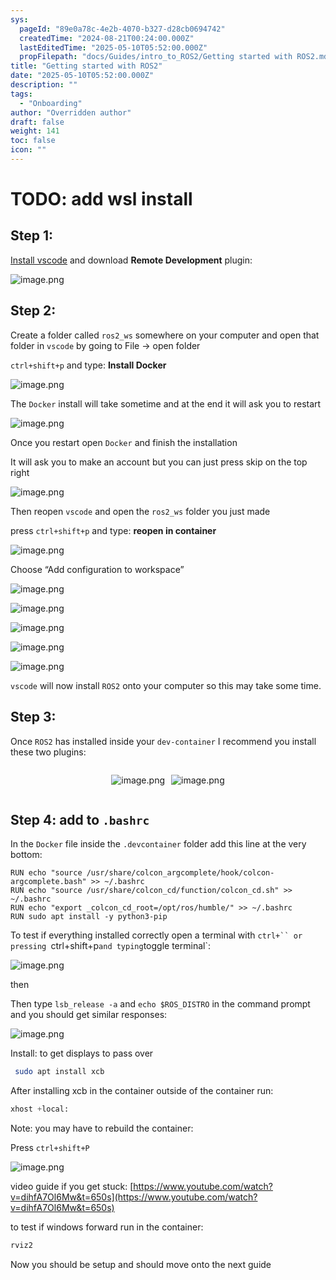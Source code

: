```yaml
---
sys:
  pageId: "89e0a78c-4e2b-4070-b327-d28cb0694742"
  createdTime: "2024-08-21T00:24:00.000Z"
  lastEditedTime: "2025-05-10T05:52:00.000Z"
  propFilepath: "docs/Guides/intro_to_ROS2/Getting started with ROS2.md"
title: "Getting started with ROS2"
date: "2025-05-10T05:52:00.000Z"
description: ""
tags:
  - "Onboarding"
author: "Overridden author"
draft: false
weight: 141
toc: false
icon: ""
---
```


# TODO: add wsl install

## Step 1:

[Install vscode](https://code.visualstudio.com/download) and download **Remote Development** plugin:

![image.png](https://prod-files-secure.s3.us-west-2.amazonaws.com/d518164a-d88e-44d1-a4ee-3adb3bd8bce0/efb52993-1881-4a40-b95e-6f020334f022/image.png?X-Amz-Algorithm=AWS4-HMAC-SHA256&X-Amz-Content-Sha256=UNSIGNED-PAYLOAD&X-Amz-Credential=ASIAZI2LB466VVDIKYMR%2F20250718%2Fus-west-2%2Fs3%2Faws4_request&X-Amz-Date=20250718T110832Z&X-Amz-Expires=3600&X-Amz-Security-Token=IQoJb3JpZ2luX2VjEHMaCXVzLXdlc3QtMiJHMEUCIQDTlKu07CzYgDVgA8rLhRxt3SUdYgzQUe%2FGhFOkCO2nOgIgRK3L7hi20ccoze8iLr%2Bfk4WIwQcSo0L2rLiAeIOF4f8qiAQIjP%2F%2F%2F%2F%2F%2F%2F%2F%2F%2FARAAGgw2Mzc0MjMxODM4MDUiDDTR9kKtsRcGnSAgTircA8x%2FvzEn%2FNDcaEx0XozM1Tw%2B4TQTXeXYv1E08riVGZ9dDtxh8eGiwgyrHpAmRPsKdFjiipndoximnfu8T6psYYtxt2KqBg8ibZbIOuCy9JLbUllRfId1A91zP047%2B9SaFkgth4Tif9oSHdLHvKo7ObO%2F9Lo1xhnJr4IHP0Ee8M0eeuLUGoSw8U9pMoaLyoVGbmFDz5lb0eCQaeMzfoW80BQP5nO1eFADKEJWLlNd7kGuze%2BfJhHW76GbwM8rdsHFbeLvU2sKyztedlDAVcbrjKI8xhR7kHdvIqosXLJEDx3dHgvypPatShEoG5yjOg8On7zYVa7IiQs1USOEaCwLszyB%2FPezOZ86kqewmiOekcQnXxpqLI%2BR6dCK1mDVxyMImCeLDH8MywA3YJfoSAbZ3LiW9o4kwa%2FeodQ2AmpBwNq7Upb7dTTM6ioy5EmpQlbhRH8z0%2BSMlRCQMyxQSTesTNWF4bXUtyrM8koj0nNH0JO5iG6ZLozW%2BIuvE9IqZ9wvdNe2DhkUtiUeX9TbLADn5nDsRpetgvBnrAHriyBAOdo%2FeO0swGFoaYw7%2BfsiYSxe3hSKJi2BBqW07I6LgfVTXG6Q3jA1vl2GgJHN1c1o6YTSxIE4FZ6Xfqx9yXbIMNnP6MMGOqUB6TWkxQckDjI9Wh5B80qh4EkFSvIrSFNUnDcEj63Qg8UhHiAGf%2B%2BBgcDUQbT%2F02hFDfVW0FNT0YMBipKHvFWBAxk1aOv6Xdmmkhbi1rWqnxKGPJZS18gQdLYGGDk35Mgq4iAhoudXA0476tJ%2FpPmC2YAXxfI%2FUmt8AVZ8Zi9EhwujbFdozOlEVrlIcRzMenqQkrCER%2FxAXHysbRBr5CaspqzrPEdA&X-Amz-Signature=3d1f2982b7eefd31c80bd164f6ce5eaf8b88a1cc9ed4c268e5d8d8de3280b7bf&X-Amz-SignedHeaders=host&x-amz-checksum-mode=ENABLED&x-id=GetObject)

## Step 2:

Create a folder called `ros2_ws` somewhere on your computer and open that folder in `vscode` by going to File → open folder 

`ctrl+shift+p` and type: **Install Docker**

![image.png](https://prod-files-secure.s3.us-west-2.amazonaws.com/d518164a-d88e-44d1-a4ee-3adb3bd8bce0/2269dc0e-1cd5-47ff-bceb-c04ad9b2eab0/image.png?X-Amz-Algorithm=AWS4-HMAC-SHA256&X-Amz-Content-Sha256=UNSIGNED-PAYLOAD&X-Amz-Credential=ASIAZI2LB466VVDIKYMR%2F20250718%2Fus-west-2%2Fs3%2Faws4_request&X-Amz-Date=20250718T110832Z&X-Amz-Expires=3600&X-Amz-Security-Token=IQoJb3JpZ2luX2VjEHMaCXVzLXdlc3QtMiJHMEUCIQDTlKu07CzYgDVgA8rLhRxt3SUdYgzQUe%2FGhFOkCO2nOgIgRK3L7hi20ccoze8iLr%2Bfk4WIwQcSo0L2rLiAeIOF4f8qiAQIjP%2F%2F%2F%2F%2F%2F%2F%2F%2F%2FARAAGgw2Mzc0MjMxODM4MDUiDDTR9kKtsRcGnSAgTircA8x%2FvzEn%2FNDcaEx0XozM1Tw%2B4TQTXeXYv1E08riVGZ9dDtxh8eGiwgyrHpAmRPsKdFjiipndoximnfu8T6psYYtxt2KqBg8ibZbIOuCy9JLbUllRfId1A91zP047%2B9SaFkgth4Tif9oSHdLHvKo7ObO%2F9Lo1xhnJr4IHP0Ee8M0eeuLUGoSw8U9pMoaLyoVGbmFDz5lb0eCQaeMzfoW80BQP5nO1eFADKEJWLlNd7kGuze%2BfJhHW76GbwM8rdsHFbeLvU2sKyztedlDAVcbrjKI8xhR7kHdvIqosXLJEDx3dHgvypPatShEoG5yjOg8On7zYVa7IiQs1USOEaCwLszyB%2FPezOZ86kqewmiOekcQnXxpqLI%2BR6dCK1mDVxyMImCeLDH8MywA3YJfoSAbZ3LiW9o4kwa%2FeodQ2AmpBwNq7Upb7dTTM6ioy5EmpQlbhRH8z0%2BSMlRCQMyxQSTesTNWF4bXUtyrM8koj0nNH0JO5iG6ZLozW%2BIuvE9IqZ9wvdNe2DhkUtiUeX9TbLADn5nDsRpetgvBnrAHriyBAOdo%2FeO0swGFoaYw7%2BfsiYSxe3hSKJi2BBqW07I6LgfVTXG6Q3jA1vl2GgJHN1c1o6YTSxIE4FZ6Xfqx9yXbIMNnP6MMGOqUB6TWkxQckDjI9Wh5B80qh4EkFSvIrSFNUnDcEj63Qg8UhHiAGf%2B%2BBgcDUQbT%2F02hFDfVW0FNT0YMBipKHvFWBAxk1aOv6Xdmmkhbi1rWqnxKGPJZS18gQdLYGGDk35Mgq4iAhoudXA0476tJ%2FpPmC2YAXxfI%2FUmt8AVZ8Zi9EhwujbFdozOlEVrlIcRzMenqQkrCER%2FxAXHysbRBr5CaspqzrPEdA&X-Amz-Signature=1487979d42657c1f713ad231428a99473617b7ce62a5bb9bc3205427a4fa5ba4&X-Amz-SignedHeaders=host&x-amz-checksum-mode=ENABLED&x-id=GetObject)

The `Docker` install will take sometime and at the end it will ask you to restart

![image.png](https://prod-files-secure.s3.us-west-2.amazonaws.com/d518164a-d88e-44d1-a4ee-3adb3bd8bce0/ed233f78-be33-4b1f-b89c-9c346c0e961e/image.png?X-Amz-Algorithm=AWS4-HMAC-SHA256&X-Amz-Content-Sha256=UNSIGNED-PAYLOAD&X-Amz-Credential=ASIAZI2LB466VVDIKYMR%2F20250718%2Fus-west-2%2Fs3%2Faws4_request&X-Amz-Date=20250718T110832Z&X-Amz-Expires=3600&X-Amz-Security-Token=IQoJb3JpZ2luX2VjEHMaCXVzLXdlc3QtMiJHMEUCIQDTlKu07CzYgDVgA8rLhRxt3SUdYgzQUe%2FGhFOkCO2nOgIgRK3L7hi20ccoze8iLr%2Bfk4WIwQcSo0L2rLiAeIOF4f8qiAQIjP%2F%2F%2F%2F%2F%2F%2F%2F%2F%2FARAAGgw2Mzc0MjMxODM4MDUiDDTR9kKtsRcGnSAgTircA8x%2FvzEn%2FNDcaEx0XozM1Tw%2B4TQTXeXYv1E08riVGZ9dDtxh8eGiwgyrHpAmRPsKdFjiipndoximnfu8T6psYYtxt2KqBg8ibZbIOuCy9JLbUllRfId1A91zP047%2B9SaFkgth4Tif9oSHdLHvKo7ObO%2F9Lo1xhnJr4IHP0Ee8M0eeuLUGoSw8U9pMoaLyoVGbmFDz5lb0eCQaeMzfoW80BQP5nO1eFADKEJWLlNd7kGuze%2BfJhHW76GbwM8rdsHFbeLvU2sKyztedlDAVcbrjKI8xhR7kHdvIqosXLJEDx3dHgvypPatShEoG5yjOg8On7zYVa7IiQs1USOEaCwLszyB%2FPezOZ86kqewmiOekcQnXxpqLI%2BR6dCK1mDVxyMImCeLDH8MywA3YJfoSAbZ3LiW9o4kwa%2FeodQ2AmpBwNq7Upb7dTTM6ioy5EmpQlbhRH8z0%2BSMlRCQMyxQSTesTNWF4bXUtyrM8koj0nNH0JO5iG6ZLozW%2BIuvE9IqZ9wvdNe2DhkUtiUeX9TbLADn5nDsRpetgvBnrAHriyBAOdo%2FeO0swGFoaYw7%2BfsiYSxe3hSKJi2BBqW07I6LgfVTXG6Q3jA1vl2GgJHN1c1o6YTSxIE4FZ6Xfqx9yXbIMNnP6MMGOqUB6TWkxQckDjI9Wh5B80qh4EkFSvIrSFNUnDcEj63Qg8UhHiAGf%2B%2BBgcDUQbT%2F02hFDfVW0FNT0YMBipKHvFWBAxk1aOv6Xdmmkhbi1rWqnxKGPJZS18gQdLYGGDk35Mgq4iAhoudXA0476tJ%2FpPmC2YAXxfI%2FUmt8AVZ8Zi9EhwujbFdozOlEVrlIcRzMenqQkrCER%2FxAXHysbRBr5CaspqzrPEdA&X-Amz-Signature=830bef1df4e5c99db1eafc966686ec7d7f9766b67a95f3eba7f1edf94455bc88&X-Amz-SignedHeaders=host&x-amz-checksum-mode=ENABLED&x-id=GetObject)

Once you restart open `Docker` and finish the installation

It will ask you to make an account but you can just press skip on the top right

![image.png](https://prod-files-secure.s3.us-west-2.amazonaws.com/d518164a-d88e-44d1-a4ee-3adb3bd8bce0/21010ad9-1659-4fd9-9f59-9932a09b2a3d/image.png?X-Amz-Algorithm=AWS4-HMAC-SHA256&X-Amz-Content-Sha256=UNSIGNED-PAYLOAD&X-Amz-Credential=ASIAZI2LB466VVDIKYMR%2F20250718%2Fus-west-2%2Fs3%2Faws4_request&X-Amz-Date=20250718T110832Z&X-Amz-Expires=3600&X-Amz-Security-Token=IQoJb3JpZ2luX2VjEHMaCXVzLXdlc3QtMiJHMEUCIQDTlKu07CzYgDVgA8rLhRxt3SUdYgzQUe%2FGhFOkCO2nOgIgRK3L7hi20ccoze8iLr%2Bfk4WIwQcSo0L2rLiAeIOF4f8qiAQIjP%2F%2F%2F%2F%2F%2F%2F%2F%2F%2FARAAGgw2Mzc0MjMxODM4MDUiDDTR9kKtsRcGnSAgTircA8x%2FvzEn%2FNDcaEx0XozM1Tw%2B4TQTXeXYv1E08riVGZ9dDtxh8eGiwgyrHpAmRPsKdFjiipndoximnfu8T6psYYtxt2KqBg8ibZbIOuCy9JLbUllRfId1A91zP047%2B9SaFkgth4Tif9oSHdLHvKo7ObO%2F9Lo1xhnJr4IHP0Ee8M0eeuLUGoSw8U9pMoaLyoVGbmFDz5lb0eCQaeMzfoW80BQP5nO1eFADKEJWLlNd7kGuze%2BfJhHW76GbwM8rdsHFbeLvU2sKyztedlDAVcbrjKI8xhR7kHdvIqosXLJEDx3dHgvypPatShEoG5yjOg8On7zYVa7IiQs1USOEaCwLszyB%2FPezOZ86kqewmiOekcQnXxpqLI%2BR6dCK1mDVxyMImCeLDH8MywA3YJfoSAbZ3LiW9o4kwa%2FeodQ2AmpBwNq7Upb7dTTM6ioy5EmpQlbhRH8z0%2BSMlRCQMyxQSTesTNWF4bXUtyrM8koj0nNH0JO5iG6ZLozW%2BIuvE9IqZ9wvdNe2DhkUtiUeX9TbLADn5nDsRpetgvBnrAHriyBAOdo%2FeO0swGFoaYw7%2BfsiYSxe3hSKJi2BBqW07I6LgfVTXG6Q3jA1vl2GgJHN1c1o6YTSxIE4FZ6Xfqx9yXbIMNnP6MMGOqUB6TWkxQckDjI9Wh5B80qh4EkFSvIrSFNUnDcEj63Qg8UhHiAGf%2B%2BBgcDUQbT%2F02hFDfVW0FNT0YMBipKHvFWBAxk1aOv6Xdmmkhbi1rWqnxKGPJZS18gQdLYGGDk35Mgq4iAhoudXA0476tJ%2FpPmC2YAXxfI%2FUmt8AVZ8Zi9EhwujbFdozOlEVrlIcRzMenqQkrCER%2FxAXHysbRBr5CaspqzrPEdA&X-Amz-Signature=a1d45c3be6478ed22e03ae86795acf7261b84ce815bf3543cc2ff05f8a0ca28c&X-Amz-SignedHeaders=host&x-amz-checksum-mode=ENABLED&x-id=GetObject)

Then reopen `vscode` and open the `ros2_ws` folder you just made

press `ctrl+shift+p` and type: **reopen in container**

![image.png](https://prod-files-secure.s3.us-west-2.amazonaws.com/d518164a-d88e-44d1-a4ee-3adb3bd8bce0/4e93b8c2-41ad-488c-8095-c74205196118/image.png?X-Amz-Algorithm=AWS4-HMAC-SHA256&X-Amz-Content-Sha256=UNSIGNED-PAYLOAD&X-Amz-Credential=ASIAZI2LB466VVDIKYMR%2F20250718%2Fus-west-2%2Fs3%2Faws4_request&X-Amz-Date=20250718T110832Z&X-Amz-Expires=3600&X-Amz-Security-Token=IQoJb3JpZ2luX2VjEHMaCXVzLXdlc3QtMiJHMEUCIQDTlKu07CzYgDVgA8rLhRxt3SUdYgzQUe%2FGhFOkCO2nOgIgRK3L7hi20ccoze8iLr%2Bfk4WIwQcSo0L2rLiAeIOF4f8qiAQIjP%2F%2F%2F%2F%2F%2F%2F%2F%2F%2FARAAGgw2Mzc0MjMxODM4MDUiDDTR9kKtsRcGnSAgTircA8x%2FvzEn%2FNDcaEx0XozM1Tw%2B4TQTXeXYv1E08riVGZ9dDtxh8eGiwgyrHpAmRPsKdFjiipndoximnfu8T6psYYtxt2KqBg8ibZbIOuCy9JLbUllRfId1A91zP047%2B9SaFkgth4Tif9oSHdLHvKo7ObO%2F9Lo1xhnJr4IHP0Ee8M0eeuLUGoSw8U9pMoaLyoVGbmFDz5lb0eCQaeMzfoW80BQP5nO1eFADKEJWLlNd7kGuze%2BfJhHW76GbwM8rdsHFbeLvU2sKyztedlDAVcbrjKI8xhR7kHdvIqosXLJEDx3dHgvypPatShEoG5yjOg8On7zYVa7IiQs1USOEaCwLszyB%2FPezOZ86kqewmiOekcQnXxpqLI%2BR6dCK1mDVxyMImCeLDH8MywA3YJfoSAbZ3LiW9o4kwa%2FeodQ2AmpBwNq7Upb7dTTM6ioy5EmpQlbhRH8z0%2BSMlRCQMyxQSTesTNWF4bXUtyrM8koj0nNH0JO5iG6ZLozW%2BIuvE9IqZ9wvdNe2DhkUtiUeX9TbLADn5nDsRpetgvBnrAHriyBAOdo%2FeO0swGFoaYw7%2BfsiYSxe3hSKJi2BBqW07I6LgfVTXG6Q3jA1vl2GgJHN1c1o6YTSxIE4FZ6Xfqx9yXbIMNnP6MMGOqUB6TWkxQckDjI9Wh5B80qh4EkFSvIrSFNUnDcEj63Qg8UhHiAGf%2B%2BBgcDUQbT%2F02hFDfVW0FNT0YMBipKHvFWBAxk1aOv6Xdmmkhbi1rWqnxKGPJZS18gQdLYGGDk35Mgq4iAhoudXA0476tJ%2FpPmC2YAXxfI%2FUmt8AVZ8Zi9EhwujbFdozOlEVrlIcRzMenqQkrCER%2FxAXHysbRBr5CaspqzrPEdA&X-Amz-Signature=804c5912643577c081bc4c30b5a1ebab89909f581e06c93938db407006ac7f08&X-Amz-SignedHeaders=host&x-amz-checksum-mode=ENABLED&x-id=GetObject)

Choose “Add configuration to workspace”

![image.png](https://prod-files-secure.s3.us-west-2.amazonaws.com/d518164a-d88e-44d1-a4ee-3adb3bd8bce0/9560b282-5060-4989-ba37-97e7b2c22476/image.png?X-Amz-Algorithm=AWS4-HMAC-SHA256&X-Amz-Content-Sha256=UNSIGNED-PAYLOAD&X-Amz-Credential=ASIAZI2LB466VVDIKYMR%2F20250718%2Fus-west-2%2Fs3%2Faws4_request&X-Amz-Date=20250718T110832Z&X-Amz-Expires=3600&X-Amz-Security-Token=IQoJb3JpZ2luX2VjEHMaCXVzLXdlc3QtMiJHMEUCIQDTlKu07CzYgDVgA8rLhRxt3SUdYgzQUe%2FGhFOkCO2nOgIgRK3L7hi20ccoze8iLr%2Bfk4WIwQcSo0L2rLiAeIOF4f8qiAQIjP%2F%2F%2F%2F%2F%2F%2F%2F%2F%2FARAAGgw2Mzc0MjMxODM4MDUiDDTR9kKtsRcGnSAgTircA8x%2FvzEn%2FNDcaEx0XozM1Tw%2B4TQTXeXYv1E08riVGZ9dDtxh8eGiwgyrHpAmRPsKdFjiipndoximnfu8T6psYYtxt2KqBg8ibZbIOuCy9JLbUllRfId1A91zP047%2B9SaFkgth4Tif9oSHdLHvKo7ObO%2F9Lo1xhnJr4IHP0Ee8M0eeuLUGoSw8U9pMoaLyoVGbmFDz5lb0eCQaeMzfoW80BQP5nO1eFADKEJWLlNd7kGuze%2BfJhHW76GbwM8rdsHFbeLvU2sKyztedlDAVcbrjKI8xhR7kHdvIqosXLJEDx3dHgvypPatShEoG5yjOg8On7zYVa7IiQs1USOEaCwLszyB%2FPezOZ86kqewmiOekcQnXxpqLI%2BR6dCK1mDVxyMImCeLDH8MywA3YJfoSAbZ3LiW9o4kwa%2FeodQ2AmpBwNq7Upb7dTTM6ioy5EmpQlbhRH8z0%2BSMlRCQMyxQSTesTNWF4bXUtyrM8koj0nNH0JO5iG6ZLozW%2BIuvE9IqZ9wvdNe2DhkUtiUeX9TbLADn5nDsRpetgvBnrAHriyBAOdo%2FeO0swGFoaYw7%2BfsiYSxe3hSKJi2BBqW07I6LgfVTXG6Q3jA1vl2GgJHN1c1o6YTSxIE4FZ6Xfqx9yXbIMNnP6MMGOqUB6TWkxQckDjI9Wh5B80qh4EkFSvIrSFNUnDcEj63Qg8UhHiAGf%2B%2BBgcDUQbT%2F02hFDfVW0FNT0YMBipKHvFWBAxk1aOv6Xdmmkhbi1rWqnxKGPJZS18gQdLYGGDk35Mgq4iAhoudXA0476tJ%2FpPmC2YAXxfI%2FUmt8AVZ8Zi9EhwujbFdozOlEVrlIcRzMenqQkrCER%2FxAXHysbRBr5CaspqzrPEdA&X-Amz-Signature=be80c9a7603b4aaa39e9702adc8b119e8ba6be66348762aedd926b0057df00fa&X-Amz-SignedHeaders=host&x-amz-checksum-mode=ENABLED&x-id=GetObject)

![image.png](https://prod-files-secure.s3.us-west-2.amazonaws.com/d518164a-d88e-44d1-a4ee-3adb3bd8bce0/2ee63f81-886b-48e8-a553-dc6e5eac99e4/image.png?X-Amz-Algorithm=AWS4-HMAC-SHA256&X-Amz-Content-Sha256=UNSIGNED-PAYLOAD&X-Amz-Credential=ASIAZI2LB466VVDIKYMR%2F20250718%2Fus-west-2%2Fs3%2Faws4_request&X-Amz-Date=20250718T110832Z&X-Amz-Expires=3600&X-Amz-Security-Token=IQoJb3JpZ2luX2VjEHMaCXVzLXdlc3QtMiJHMEUCIQDTlKu07CzYgDVgA8rLhRxt3SUdYgzQUe%2FGhFOkCO2nOgIgRK3L7hi20ccoze8iLr%2Bfk4WIwQcSo0L2rLiAeIOF4f8qiAQIjP%2F%2F%2F%2F%2F%2F%2F%2F%2F%2FARAAGgw2Mzc0MjMxODM4MDUiDDTR9kKtsRcGnSAgTircA8x%2FvzEn%2FNDcaEx0XozM1Tw%2B4TQTXeXYv1E08riVGZ9dDtxh8eGiwgyrHpAmRPsKdFjiipndoximnfu8T6psYYtxt2KqBg8ibZbIOuCy9JLbUllRfId1A91zP047%2B9SaFkgth4Tif9oSHdLHvKo7ObO%2F9Lo1xhnJr4IHP0Ee8M0eeuLUGoSw8U9pMoaLyoVGbmFDz5lb0eCQaeMzfoW80BQP5nO1eFADKEJWLlNd7kGuze%2BfJhHW76GbwM8rdsHFbeLvU2sKyztedlDAVcbrjKI8xhR7kHdvIqosXLJEDx3dHgvypPatShEoG5yjOg8On7zYVa7IiQs1USOEaCwLszyB%2FPezOZ86kqewmiOekcQnXxpqLI%2BR6dCK1mDVxyMImCeLDH8MywA3YJfoSAbZ3LiW9o4kwa%2FeodQ2AmpBwNq7Upb7dTTM6ioy5EmpQlbhRH8z0%2BSMlRCQMyxQSTesTNWF4bXUtyrM8koj0nNH0JO5iG6ZLozW%2BIuvE9IqZ9wvdNe2DhkUtiUeX9TbLADn5nDsRpetgvBnrAHriyBAOdo%2FeO0swGFoaYw7%2BfsiYSxe3hSKJi2BBqW07I6LgfVTXG6Q3jA1vl2GgJHN1c1o6YTSxIE4FZ6Xfqx9yXbIMNnP6MMGOqUB6TWkxQckDjI9Wh5B80qh4EkFSvIrSFNUnDcEj63Qg8UhHiAGf%2B%2BBgcDUQbT%2F02hFDfVW0FNT0YMBipKHvFWBAxk1aOv6Xdmmkhbi1rWqnxKGPJZS18gQdLYGGDk35Mgq4iAhoudXA0476tJ%2FpPmC2YAXxfI%2FUmt8AVZ8Zi9EhwujbFdozOlEVrlIcRzMenqQkrCER%2FxAXHysbRBr5CaspqzrPEdA&X-Amz-Signature=9897a496d07fad1d8f4557c0c8f60bb1ee6897319e856aa6bd99fb9422892c99&X-Amz-SignedHeaders=host&x-amz-checksum-mode=ENABLED&x-id=GetObject)

![image.png](https://prod-files-secure.s3.us-west-2.amazonaws.com/d518164a-d88e-44d1-a4ee-3adb3bd8bce0/ae1580b2-b048-407e-aed9-b584224a7a04/image.png?X-Amz-Algorithm=AWS4-HMAC-SHA256&X-Amz-Content-Sha256=UNSIGNED-PAYLOAD&X-Amz-Credential=ASIAZI2LB466VVDIKYMR%2F20250718%2Fus-west-2%2Fs3%2Faws4_request&X-Amz-Date=20250718T110832Z&X-Amz-Expires=3600&X-Amz-Security-Token=IQoJb3JpZ2luX2VjEHMaCXVzLXdlc3QtMiJHMEUCIQDTlKu07CzYgDVgA8rLhRxt3SUdYgzQUe%2FGhFOkCO2nOgIgRK3L7hi20ccoze8iLr%2Bfk4WIwQcSo0L2rLiAeIOF4f8qiAQIjP%2F%2F%2F%2F%2F%2F%2F%2F%2F%2FARAAGgw2Mzc0MjMxODM4MDUiDDTR9kKtsRcGnSAgTircA8x%2FvzEn%2FNDcaEx0XozM1Tw%2B4TQTXeXYv1E08riVGZ9dDtxh8eGiwgyrHpAmRPsKdFjiipndoximnfu8T6psYYtxt2KqBg8ibZbIOuCy9JLbUllRfId1A91zP047%2B9SaFkgth4Tif9oSHdLHvKo7ObO%2F9Lo1xhnJr4IHP0Ee8M0eeuLUGoSw8U9pMoaLyoVGbmFDz5lb0eCQaeMzfoW80BQP5nO1eFADKEJWLlNd7kGuze%2BfJhHW76GbwM8rdsHFbeLvU2sKyztedlDAVcbrjKI8xhR7kHdvIqosXLJEDx3dHgvypPatShEoG5yjOg8On7zYVa7IiQs1USOEaCwLszyB%2FPezOZ86kqewmiOekcQnXxpqLI%2BR6dCK1mDVxyMImCeLDH8MywA3YJfoSAbZ3LiW9o4kwa%2FeodQ2AmpBwNq7Upb7dTTM6ioy5EmpQlbhRH8z0%2BSMlRCQMyxQSTesTNWF4bXUtyrM8koj0nNH0JO5iG6ZLozW%2BIuvE9IqZ9wvdNe2DhkUtiUeX9TbLADn5nDsRpetgvBnrAHriyBAOdo%2FeO0swGFoaYw7%2BfsiYSxe3hSKJi2BBqW07I6LgfVTXG6Q3jA1vl2GgJHN1c1o6YTSxIE4FZ6Xfqx9yXbIMNnP6MMGOqUB6TWkxQckDjI9Wh5B80qh4EkFSvIrSFNUnDcEj63Qg8UhHiAGf%2B%2BBgcDUQbT%2F02hFDfVW0FNT0YMBipKHvFWBAxk1aOv6Xdmmkhbi1rWqnxKGPJZS18gQdLYGGDk35Mgq4iAhoudXA0476tJ%2FpPmC2YAXxfI%2FUmt8AVZ8Zi9EhwujbFdozOlEVrlIcRzMenqQkrCER%2FxAXHysbRBr5CaspqzrPEdA&X-Amz-Signature=05e8ae3e5ae8f33decc6ef18bcf929e074cbe6c2e109d259e364f948c58e2adf&X-Amz-SignedHeaders=host&x-amz-checksum-mode=ENABLED&x-id=GetObject)

![image.png](https://prod-files-secure.s3.us-west-2.amazonaws.com/d518164a-d88e-44d1-a4ee-3adb3bd8bce0/53255b28-f75e-430f-b9e3-c0ac8577e42b/image.png?X-Amz-Algorithm=AWS4-HMAC-SHA256&X-Amz-Content-Sha256=UNSIGNED-PAYLOAD&X-Amz-Credential=ASIAZI2LB466VVDIKYMR%2F20250718%2Fus-west-2%2Fs3%2Faws4_request&X-Amz-Date=20250718T110832Z&X-Amz-Expires=3600&X-Amz-Security-Token=IQoJb3JpZ2luX2VjEHMaCXVzLXdlc3QtMiJHMEUCIQDTlKu07CzYgDVgA8rLhRxt3SUdYgzQUe%2FGhFOkCO2nOgIgRK3L7hi20ccoze8iLr%2Bfk4WIwQcSo0L2rLiAeIOF4f8qiAQIjP%2F%2F%2F%2F%2F%2F%2F%2F%2F%2FARAAGgw2Mzc0MjMxODM4MDUiDDTR9kKtsRcGnSAgTircA8x%2FvzEn%2FNDcaEx0XozM1Tw%2B4TQTXeXYv1E08riVGZ9dDtxh8eGiwgyrHpAmRPsKdFjiipndoximnfu8T6psYYtxt2KqBg8ibZbIOuCy9JLbUllRfId1A91zP047%2B9SaFkgth4Tif9oSHdLHvKo7ObO%2F9Lo1xhnJr4IHP0Ee8M0eeuLUGoSw8U9pMoaLyoVGbmFDz5lb0eCQaeMzfoW80BQP5nO1eFADKEJWLlNd7kGuze%2BfJhHW76GbwM8rdsHFbeLvU2sKyztedlDAVcbrjKI8xhR7kHdvIqosXLJEDx3dHgvypPatShEoG5yjOg8On7zYVa7IiQs1USOEaCwLszyB%2FPezOZ86kqewmiOekcQnXxpqLI%2BR6dCK1mDVxyMImCeLDH8MywA3YJfoSAbZ3LiW9o4kwa%2FeodQ2AmpBwNq7Upb7dTTM6ioy5EmpQlbhRH8z0%2BSMlRCQMyxQSTesTNWF4bXUtyrM8koj0nNH0JO5iG6ZLozW%2BIuvE9IqZ9wvdNe2DhkUtiUeX9TbLADn5nDsRpetgvBnrAHriyBAOdo%2FeO0swGFoaYw7%2BfsiYSxe3hSKJi2BBqW07I6LgfVTXG6Q3jA1vl2GgJHN1c1o6YTSxIE4FZ6Xfqx9yXbIMNnP6MMGOqUB6TWkxQckDjI9Wh5B80qh4EkFSvIrSFNUnDcEj63Qg8UhHiAGf%2B%2BBgcDUQbT%2F02hFDfVW0FNT0YMBipKHvFWBAxk1aOv6Xdmmkhbi1rWqnxKGPJZS18gQdLYGGDk35Mgq4iAhoudXA0476tJ%2FpPmC2YAXxfI%2FUmt8AVZ8Zi9EhwujbFdozOlEVrlIcRzMenqQkrCER%2FxAXHysbRBr5CaspqzrPEdA&X-Amz-Signature=955dda9acf7c7182da719db8d58ad01976c2f3a7d63113e97911821b8f8298c0&X-Amz-SignedHeaders=host&x-amz-checksum-mode=ENABLED&x-id=GetObject)

![image.png](https://prod-files-secure.s3.us-west-2.amazonaws.com/d518164a-d88e-44d1-a4ee-3adb3bd8bce0/7c562767-5af9-4ffb-97d1-327bcdf4ee00/image.png?X-Amz-Algorithm=AWS4-HMAC-SHA256&X-Amz-Content-Sha256=UNSIGNED-PAYLOAD&X-Amz-Credential=ASIAZI2LB466VVDIKYMR%2F20250718%2Fus-west-2%2Fs3%2Faws4_request&X-Amz-Date=20250718T110832Z&X-Amz-Expires=3600&X-Amz-Security-Token=IQoJb3JpZ2luX2VjEHMaCXVzLXdlc3QtMiJHMEUCIQDTlKu07CzYgDVgA8rLhRxt3SUdYgzQUe%2FGhFOkCO2nOgIgRK3L7hi20ccoze8iLr%2Bfk4WIwQcSo0L2rLiAeIOF4f8qiAQIjP%2F%2F%2F%2F%2F%2F%2F%2F%2F%2FARAAGgw2Mzc0MjMxODM4MDUiDDTR9kKtsRcGnSAgTircA8x%2FvzEn%2FNDcaEx0XozM1Tw%2B4TQTXeXYv1E08riVGZ9dDtxh8eGiwgyrHpAmRPsKdFjiipndoximnfu8T6psYYtxt2KqBg8ibZbIOuCy9JLbUllRfId1A91zP047%2B9SaFkgth4Tif9oSHdLHvKo7ObO%2F9Lo1xhnJr4IHP0Ee8M0eeuLUGoSw8U9pMoaLyoVGbmFDz5lb0eCQaeMzfoW80BQP5nO1eFADKEJWLlNd7kGuze%2BfJhHW76GbwM8rdsHFbeLvU2sKyztedlDAVcbrjKI8xhR7kHdvIqosXLJEDx3dHgvypPatShEoG5yjOg8On7zYVa7IiQs1USOEaCwLszyB%2FPezOZ86kqewmiOekcQnXxpqLI%2BR6dCK1mDVxyMImCeLDH8MywA3YJfoSAbZ3LiW9o4kwa%2FeodQ2AmpBwNq7Upb7dTTM6ioy5EmpQlbhRH8z0%2BSMlRCQMyxQSTesTNWF4bXUtyrM8koj0nNH0JO5iG6ZLozW%2BIuvE9IqZ9wvdNe2DhkUtiUeX9TbLADn5nDsRpetgvBnrAHriyBAOdo%2FeO0swGFoaYw7%2BfsiYSxe3hSKJi2BBqW07I6LgfVTXG6Q3jA1vl2GgJHN1c1o6YTSxIE4FZ6Xfqx9yXbIMNnP6MMGOqUB6TWkxQckDjI9Wh5B80qh4EkFSvIrSFNUnDcEj63Qg8UhHiAGf%2B%2BBgcDUQbT%2F02hFDfVW0FNT0YMBipKHvFWBAxk1aOv6Xdmmkhbi1rWqnxKGPJZS18gQdLYGGDk35Mgq4iAhoudXA0476tJ%2FpPmC2YAXxfI%2FUmt8AVZ8Zi9EhwujbFdozOlEVrlIcRzMenqQkrCER%2FxAXHysbRBr5CaspqzrPEdA&X-Amz-Signature=de217b21c8d3e80f1fd1198333af7176b36324c14ac0f1238d996123ab67be8f&X-Amz-SignedHeaders=host&x-amz-checksum-mode=ENABLED&x-id=GetObject)

`vscode` will now install `ROS2` onto your computer so this may take some time.

## Step 3:

Once `ROS2` has installed inside your `dev-container` I recommend you install these two plugins:

<div style="display: flex;flex-direction: row; column-gap:10px; max-width: 630px;justify-content: center;">
<div>

![image.png](https://prod-files-secure.s3.us-west-2.amazonaws.com/d518164a-d88e-44d1-a4ee-3adb3bd8bce0/3fc3d550-5a54-4ba1-ba6b-faa01cdb7369/image.png?X-Amz-Algorithm=AWS4-HMAC-SHA256&X-Amz-Content-Sha256=UNSIGNED-PAYLOAD&X-Amz-Credential=ASIAZI2LB466WI6Y5CGE%2F20250718%2Fus-west-2%2Fs3%2Faws4_request&X-Amz-Date=20250718T110835Z&X-Amz-Expires=3600&X-Amz-Security-Token=IQoJb3JpZ2luX2VjEHMaCXVzLXdlc3QtMiJHMEUCIQDEOLkliZa0GUbGahIuLiQwFUvj594n4NmV0eKmiq%2BSBgIgL4RnP98E0IQ%2BaPmm74opqIfcLVmOdfeE2bvzUcRGQNEqiAQIjP%2F%2F%2F%2F%2F%2F%2F%2F%2F%2FARAAGgw2Mzc0MjMxODM4MDUiDEPosw4WDIMc7sdm0yrcA8EbBlRxVza75VYq8TWeVcTtoCp%2FHbHaF3fPM%2F%2FHUCJayzrJ0nkMVSmprPrdlAwIb%2Fd4nN61zhLYYqTgmrwP6zRoqcIX8hzjx%2FqA7uHhLiB1ZgKWYIm5775riBTp%2FtQ0ffQyUF2rMU1w1SaBNxHad8T9beAoMHw71n2SxDn0A5mrliKy5InCD%2BlqxqVuM2NhNa4wywC%2Btiya8CxNuyn6IMToTe1Uczp50v2ulrtB3iLGj8crwbbaTYOFzdwm2fTwupAGm%2FpWp4vURoh6rDMZD%2FPRF1lfa%2Bx%2F0JANU5mZnPUBC6ZttiK3l6SS5rRVglsMxkY4NKzWQfDCsR%2Bt1w73RvLIP3QSQaQYJF2%2BDaVnQoMlIwQ5Z%2F7416OGAFudDoZH44LO011SY%2BT8KJxVPbAtH2cwb0IOI0OfqhXRU4M46CIRZ4%2BnUX%2Fge42NiY0bkgznOpI1vpCC%2B20O%2BHcYwXP1I6n7NP52nnKMrpGi390yzLqCiJm20Kffh2FOGEWlZRXK0u8wmLBZmGYb5jaP4LkN12kXOT7gkA0PL9tY5oKx1WQZkzfeKsgY8vne1yn7OGV5%2BVVNlr%2BN2Lq6Ave9e55AyJdIHRrVy1E3VLZmBXFzzq5FiDNcztXo%2BmYK2Cu0MJjQ6MMGOqUBNFUK9YadcRojyg9UPVpIpyy%2BBdJeMq7pkSdKQQ5MaLBNTKwq6qtJaqiOXHDY6ZjaMWZwC4yq4wuUzHlIdSyrBjpuwav9UlRektuo0SY%2Bv9Ie0hFJ3QdKw7uXw48ZkALYEHYPDMCkueAjGC3EMftI%2Bi3eZjxyr5vhP8CHs689zellQ%2F17GC03zy4tGzPWLkg4hcQ5BFEYM4ssG7x2HVCg2QPzZyKJ&X-Amz-Signature=dd59fa7c39bac6eb38296b9e556c38ebf43746f4895256075405d65f0b509a2c&X-Amz-SignedHeaders=host&x-amz-checksum-mode=ENABLED&x-id=GetObject)

</div>
<div>

![image.png](https://prod-files-secure.s3.us-west-2.amazonaws.com/d518164a-d88e-44d1-a4ee-3adb3bd8bce0/d994cc66-13c2-4093-a5a3-f84cf4601a82/image.png?X-Amz-Algorithm=AWS4-HMAC-SHA256&X-Amz-Content-Sha256=UNSIGNED-PAYLOAD&X-Amz-Credential=ASIAZI2LB4662QVRHEV3%2F20250718%2Fus-west-2%2Fs3%2Faws4_request&X-Amz-Date=20250718T110835Z&X-Amz-Expires=3600&X-Amz-Security-Token=IQoJb3JpZ2luX2VjEHMaCXVzLXdlc3QtMiJGMEQCICeP2Dwis2sKSViag2Ne56SC7OmjH4%2BeGiv2ZJrvUSRdAiAOik1M%2B6j81YS2E88RaMc%2FDiLx1RLVDx12ycH5xwgS6SqIBAiM%2F%2F%2F%2F%2F%2F%2F%2F%2F%2F8BEAAaDDYzNzQyMzE4MzgwNSIM8rO7WSfSPFa%2BVMeFKtwDx7nZme7thkcscAOokdIiDeIWyK6LNYKhUnKVwNwiVYwPNLav%2F%2FnNzrLEAxWhLH4IJ2dY1OjefIwHJDxMXGcnnEA75LsPF200t5IA6nOgeiSyht%2Bs%2BqR81km6arPzfsmJTKaBALEfo88c9q7qmGQTi%2Fm4TFH8PnPjgZDfi3s%2B2qyK0oAOGXpyTbwVohyskOv40xRvKqyGwdeV8Qrzb%2FsU75X2or74PSPdEYD%2Fuc3EkwKdYU0zjMP2jOcU9nfB8SDw%2FpmCvmuQk57Ju56ALrt7cJCy0nLsfNv%2BgYtnHCPHTggkYyEv8plp0ImiECsCFa1pF129XBF6zUWusiBNabkr9h%2FUC%2FKlCLDbSmNFh8sp1VX9cmI%2F%2Bzl2Ps3Wm0D%2Fhp%2FzQrG6FBYRkPdbB1QGAims%2BIyHgUdI9Dvr8%2FQP9CbAlVMKa6N2nrre2zVAjGCSauFyL3%2BavizZnbMGohm7pj0YpP1goDyC5ad6gnYzJ1Xwech6jUahKu6k49oHqPLj0QV70OmJt0qmaUcR%2Frzg1iKhiOY5xSMK3GzigyRdLHrO66eCV%2BnkegwNY%2Bi9JTfmsUEINh0QONvUeSKrnnIFCBysA8IwY1rcd5Zmb%2Bex%2BJmp7aYRUUQdeuNCOIMgpdcw2c%2FowwY6pgFX34GbiAwsyGn%2FSFklfSDDhO7PGxH1kVf0uPtaiut%2B6ZLYUFYPRCTvEN1Vbnjzbpymc4O6aESmcHYQPTCJ7dtiqVXr2dbZdVToxs4zXpRjcGOOEEbK2kuelp0oIIpb6CsIrUnaJ7dc9sUYvDOBpzJkH9OqifHriDxhs5dgF9g13g6c68HPSaBSCk3nLzQN7anVZMgBGx8%2F1zQTmatscGLNl8YWVB6B&X-Amz-Signature=625e253520abe888047438ba8ee9d4ee02f8ef1ea22ebb8be02332de4e38d50c&X-Amz-SignedHeaders=host&x-amz-checksum-mode=ENABLED&x-id=GetObject)

</div>
</div>

## Step 4: add to `.bashrc`

In the `Docker` file inside the `.devcontainer` folder add this line at the very bottom: 

```docker
RUN echo "source /usr/share/colcon_argcomplete/hook/colcon-argcomplete.bash" >> ~/.bashrc
RUN echo "source /usr/share/colcon_cd/function/colcon_cd.sh" >> ~/.bashrc
RUN echo "export _colcon_cd_root=/opt/ros/humble/" >> ~/.bashrc
RUN sudo apt install -y python3-pip 
```

To test if everything installed correctly open a terminal with `ctrl+`` or pressing `ctrl+shift+p` and typing `toggle terminal`:

![image.png](https://prod-files-secure.s3.us-west-2.amazonaws.com/d518164a-d88e-44d1-a4ee-3adb3bd8bce0/6a4943d8-b04e-4c02-9a58-775f3384d1a5/image.png?X-Amz-Algorithm=AWS4-HMAC-SHA256&X-Amz-Content-Sha256=UNSIGNED-PAYLOAD&X-Amz-Credential=ASIAZI2LB466VVDIKYMR%2F20250718%2Fus-west-2%2Fs3%2Faws4_request&X-Amz-Date=20250718T110832Z&X-Amz-Expires=3600&X-Amz-Security-Token=IQoJb3JpZ2luX2VjEHMaCXVzLXdlc3QtMiJHMEUCIQDTlKu07CzYgDVgA8rLhRxt3SUdYgzQUe%2FGhFOkCO2nOgIgRK3L7hi20ccoze8iLr%2Bfk4WIwQcSo0L2rLiAeIOF4f8qiAQIjP%2F%2F%2F%2F%2F%2F%2F%2F%2F%2FARAAGgw2Mzc0MjMxODM4MDUiDDTR9kKtsRcGnSAgTircA8x%2FvzEn%2FNDcaEx0XozM1Tw%2B4TQTXeXYv1E08riVGZ9dDtxh8eGiwgyrHpAmRPsKdFjiipndoximnfu8T6psYYtxt2KqBg8ibZbIOuCy9JLbUllRfId1A91zP047%2B9SaFkgth4Tif9oSHdLHvKo7ObO%2F9Lo1xhnJr4IHP0Ee8M0eeuLUGoSw8U9pMoaLyoVGbmFDz5lb0eCQaeMzfoW80BQP5nO1eFADKEJWLlNd7kGuze%2BfJhHW76GbwM8rdsHFbeLvU2sKyztedlDAVcbrjKI8xhR7kHdvIqosXLJEDx3dHgvypPatShEoG5yjOg8On7zYVa7IiQs1USOEaCwLszyB%2FPezOZ86kqewmiOekcQnXxpqLI%2BR6dCK1mDVxyMImCeLDH8MywA3YJfoSAbZ3LiW9o4kwa%2FeodQ2AmpBwNq7Upb7dTTM6ioy5EmpQlbhRH8z0%2BSMlRCQMyxQSTesTNWF4bXUtyrM8koj0nNH0JO5iG6ZLozW%2BIuvE9IqZ9wvdNe2DhkUtiUeX9TbLADn5nDsRpetgvBnrAHriyBAOdo%2FeO0swGFoaYw7%2BfsiYSxe3hSKJi2BBqW07I6LgfVTXG6Q3jA1vl2GgJHN1c1o6YTSxIE4FZ6Xfqx9yXbIMNnP6MMGOqUB6TWkxQckDjI9Wh5B80qh4EkFSvIrSFNUnDcEj63Qg8UhHiAGf%2B%2BBgcDUQbT%2F02hFDfVW0FNT0YMBipKHvFWBAxk1aOv6Xdmmkhbi1rWqnxKGPJZS18gQdLYGGDk35Mgq4iAhoudXA0476tJ%2FpPmC2YAXxfI%2FUmt8AVZ8Zi9EhwujbFdozOlEVrlIcRzMenqQkrCER%2FxAXHysbRBr5CaspqzrPEdA&X-Amz-Signature=1307e6eee6cb58f94c9976ba752a3294ad900ea870a2cdb9bdb175e803be016c&X-Amz-SignedHeaders=host&x-amz-checksum-mode=ENABLED&x-id=GetObject)

then 

Then type `lsb_release -a` and `echo $ROS_DISTRO` in the command prompt and you should get similar responses:

![image.png](https://prod-files-secure.s3.us-west-2.amazonaws.com/d518164a-d88e-44d1-a4ee-3adb3bd8bce0/3e635dec-a805-4e85-8b9e-d000e5b71a4e/image.png?X-Amz-Algorithm=AWS4-HMAC-SHA256&X-Amz-Content-Sha256=UNSIGNED-PAYLOAD&X-Amz-Credential=ASIAZI2LB466VVDIKYMR%2F20250718%2Fus-west-2%2Fs3%2Faws4_request&X-Amz-Date=20250718T110832Z&X-Amz-Expires=3600&X-Amz-Security-Token=IQoJb3JpZ2luX2VjEHMaCXVzLXdlc3QtMiJHMEUCIQDTlKu07CzYgDVgA8rLhRxt3SUdYgzQUe%2FGhFOkCO2nOgIgRK3L7hi20ccoze8iLr%2Bfk4WIwQcSo0L2rLiAeIOF4f8qiAQIjP%2F%2F%2F%2F%2F%2F%2F%2F%2F%2FARAAGgw2Mzc0MjMxODM4MDUiDDTR9kKtsRcGnSAgTircA8x%2FvzEn%2FNDcaEx0XozM1Tw%2B4TQTXeXYv1E08riVGZ9dDtxh8eGiwgyrHpAmRPsKdFjiipndoximnfu8T6psYYtxt2KqBg8ibZbIOuCy9JLbUllRfId1A91zP047%2B9SaFkgth4Tif9oSHdLHvKo7ObO%2F9Lo1xhnJr4IHP0Ee8M0eeuLUGoSw8U9pMoaLyoVGbmFDz5lb0eCQaeMzfoW80BQP5nO1eFADKEJWLlNd7kGuze%2BfJhHW76GbwM8rdsHFbeLvU2sKyztedlDAVcbrjKI8xhR7kHdvIqosXLJEDx3dHgvypPatShEoG5yjOg8On7zYVa7IiQs1USOEaCwLszyB%2FPezOZ86kqewmiOekcQnXxpqLI%2BR6dCK1mDVxyMImCeLDH8MywA3YJfoSAbZ3LiW9o4kwa%2FeodQ2AmpBwNq7Upb7dTTM6ioy5EmpQlbhRH8z0%2BSMlRCQMyxQSTesTNWF4bXUtyrM8koj0nNH0JO5iG6ZLozW%2BIuvE9IqZ9wvdNe2DhkUtiUeX9TbLADn5nDsRpetgvBnrAHriyBAOdo%2FeO0swGFoaYw7%2BfsiYSxe3hSKJi2BBqW07I6LgfVTXG6Q3jA1vl2GgJHN1c1o6YTSxIE4FZ6Xfqx9yXbIMNnP6MMGOqUB6TWkxQckDjI9Wh5B80qh4EkFSvIrSFNUnDcEj63Qg8UhHiAGf%2B%2BBgcDUQbT%2F02hFDfVW0FNT0YMBipKHvFWBAxk1aOv6Xdmmkhbi1rWqnxKGPJZS18gQdLYGGDk35Mgq4iAhoudXA0476tJ%2FpPmC2YAXxfI%2FUmt8AVZ8Zi9EhwujbFdozOlEVrlIcRzMenqQkrCER%2FxAXHysbRBr5CaspqzrPEdA&X-Amz-Signature=2583b253c39618a994f2e2fb9ff26cee6eacf0e5be5be5264ed69ed7ddf02473&X-Amz-SignedHeaders=host&x-amz-checksum-mode=ENABLED&x-id=GetObject)

Install:  to get displays to pass over

```bash
 sudo apt install xcb
```

After installing xcb in the container outside of the container run:

```python
xhost +local:
```

Note: you may have to rebuild the container:

Press `ctrl+shift+P`

![image.png](https://prod-files-secure.s3.us-west-2.amazonaws.com/d518164a-d88e-44d1-a4ee-3adb3bd8bce0/6c2be660-2618-4c38-9c26-53554f7a0b7b/image.png?X-Amz-Algorithm=AWS4-HMAC-SHA256&X-Amz-Content-Sha256=UNSIGNED-PAYLOAD&X-Amz-Credential=ASIAZI2LB466VVDIKYMR%2F20250718%2Fus-west-2%2Fs3%2Faws4_request&X-Amz-Date=20250718T110832Z&X-Amz-Expires=3600&X-Amz-Security-Token=IQoJb3JpZ2luX2VjEHMaCXVzLXdlc3QtMiJHMEUCIQDTlKu07CzYgDVgA8rLhRxt3SUdYgzQUe%2FGhFOkCO2nOgIgRK3L7hi20ccoze8iLr%2Bfk4WIwQcSo0L2rLiAeIOF4f8qiAQIjP%2F%2F%2F%2F%2F%2F%2F%2F%2F%2FARAAGgw2Mzc0MjMxODM4MDUiDDTR9kKtsRcGnSAgTircA8x%2FvzEn%2FNDcaEx0XozM1Tw%2B4TQTXeXYv1E08riVGZ9dDtxh8eGiwgyrHpAmRPsKdFjiipndoximnfu8T6psYYtxt2KqBg8ibZbIOuCy9JLbUllRfId1A91zP047%2B9SaFkgth4Tif9oSHdLHvKo7ObO%2F9Lo1xhnJr4IHP0Ee8M0eeuLUGoSw8U9pMoaLyoVGbmFDz5lb0eCQaeMzfoW80BQP5nO1eFADKEJWLlNd7kGuze%2BfJhHW76GbwM8rdsHFbeLvU2sKyztedlDAVcbrjKI8xhR7kHdvIqosXLJEDx3dHgvypPatShEoG5yjOg8On7zYVa7IiQs1USOEaCwLszyB%2FPezOZ86kqewmiOekcQnXxpqLI%2BR6dCK1mDVxyMImCeLDH8MywA3YJfoSAbZ3LiW9o4kwa%2FeodQ2AmpBwNq7Upb7dTTM6ioy5EmpQlbhRH8z0%2BSMlRCQMyxQSTesTNWF4bXUtyrM8koj0nNH0JO5iG6ZLozW%2BIuvE9IqZ9wvdNe2DhkUtiUeX9TbLADn5nDsRpetgvBnrAHriyBAOdo%2FeO0swGFoaYw7%2BfsiYSxe3hSKJi2BBqW07I6LgfVTXG6Q3jA1vl2GgJHN1c1o6YTSxIE4FZ6Xfqx9yXbIMNnP6MMGOqUB6TWkxQckDjI9Wh5B80qh4EkFSvIrSFNUnDcEj63Qg8UhHiAGf%2B%2BBgcDUQbT%2F02hFDfVW0FNT0YMBipKHvFWBAxk1aOv6Xdmmkhbi1rWqnxKGPJZS18gQdLYGGDk35Mgq4iAhoudXA0476tJ%2FpPmC2YAXxfI%2FUmt8AVZ8Zi9EhwujbFdozOlEVrlIcRzMenqQkrCER%2FxAXHysbRBr5CaspqzrPEdA&X-Amz-Signature=09c1e7a9ff1cdc01c2dc45619a66d71598c23bcfe62838fc4830ed25f1ff4009&X-Amz-SignedHeaders=host&x-amz-checksum-mode=ENABLED&x-id=GetObject)

video guide if you get stuck: [https://www.youtube.com/watch?v=dihfA7Ol6Mw&t=650s](https://www.youtube.com/watch?v=dihfA7Ol6Mw&t=650s)

to test if windows forward run in the container:

```bash
rviz2
```

Now you should be setup and should move onto the next guide 
